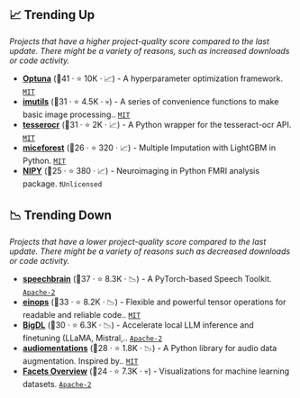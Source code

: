 ## 📈 Trending Up

_Projects that have a higher project-quality score compared to the last update. There might be a variety of reasons, such as increased downloads or code activity._

- <b><a href="https://github.com/optuna/optuna">Optuna</a></b> (🥇41 ·  ⭐ 10K · 📈) - A hyperparameter optimization framework. <code><a href="http://bit.ly/34MBwT8">MIT</a></code>
- <b><a href="https://github.com/PyImageSearch/imutils">imutils</a></b> (🥈31 ·  ⭐ 4.5K · 💀) - A series of convenience functions to make basic image processing.. <code><a href="http://bit.ly/34MBwT8">MIT</a></code>
- <b><a href="https://github.com/sirfz/tesserocr">tesserocr</a></b> (🥈31 ·  ⭐ 2K · 📈) - A Python wrapper for the tesseract-ocr API. <code><a href="http://bit.ly/34MBwT8">MIT</a></code>
- <b><a href="https://github.com/AnotherSamWilson/miceforest">miceforest</a></b> (🥈26 ·  ⭐ 320 · 📈) - Multiple Imputation with LightGBM in Python. <code><a href="http://bit.ly/34MBwT8">MIT</a></code>
- <b><a href="https://github.com/nipy/nipy">NIPY</a></b> (🥉25 ·  ⭐ 380 · 📈) - Neuroimaging in Python FMRI analysis package. <code>❗Unlicensed</code>

## 📉 Trending Down

_Projects that have a lower project-quality score compared to the last update. There might be a variety of reasons such as decreased downloads or code activity._

- <b><a href="https://github.com/speechbrain/speechbrain">speechbrain</a></b> (🥇37 ·  ⭐ 8.3K · 📉) - A PyTorch-based Speech Toolkit. <code><a href="http://bit.ly/3nYMfla">Apache-2</a></code> <code><img src="https://git.io/JLy1Q" style="display:inline;" width="13" height="13"></code>
- <b><a href="https://github.com/arogozhnikov/einops">einops</a></b> (🥉33 ·  ⭐ 8.2K · 📉) - Flexible and powerful tensor operations for readable and reliable code.. <code><a href="http://bit.ly/34MBwT8">MIT</a></code>
- <b><a href="https://github.com/intel-analytics/ipex-llm">BigDL</a></b> (🥈30 ·  ⭐ 6.3K · 📉) - Accelerate local LLM inference and finetuning (LLaMA, Mistral,.. <code><a href="http://bit.ly/3nYMfla">Apache-2</a></code>
- <b><a href="https://github.com/iver56/audiomentations">audiomentations</a></b> (🥉28 ·  ⭐ 1.8K · 📉) - A Python library for audio data augmentation. Inspired by.. <code><a href="http://bit.ly/34MBwT8">MIT</a></code>
- <b><a href="https://github.com/PAIR-code/facets">Facets Overview</a></b> (🥉24 ·  ⭐ 7.3K · 💀) - Visualizations for machine learning datasets. <code><a href="http://bit.ly/3nYMfla">Apache-2</a></code> <code><img src="https://git.io/JLy1E" style="display:inline;" width="13" height="13"></code>

